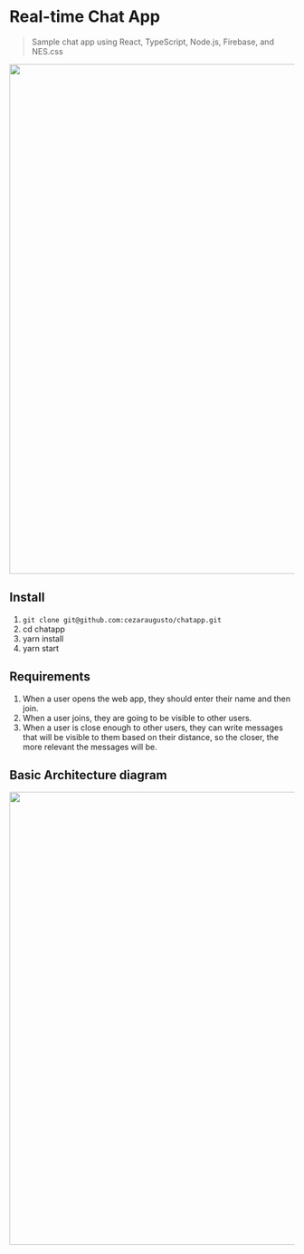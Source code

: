 # Real-time Chat App

> Sample chat app using React, TypeScript, Node.js, Firebase, and NES.css

<img width="900" src="https://user-images.githubusercontent.com/4672033/106977289-c96b1600-6738-11eb-9eb3-c541b7c38bda.png">

## Install

1. `git clone git@github.com:cezaraugusto/chatapp.git`
2. cd chatapp
3. yarn install
4. yarn start

## Requirements

1. When a user opens the web app, they should enter their name and then join.
2. When a user joins, they are going to be visible to other users.
3. When a user is close enough to other users, they can write messages that will be visible to them based on their distance, so the closer, the more relevant the messages will be.

## Basic Architecture diagram

<img width="800" src="https://user-images.githubusercontent.com/4672033/106977281-c6702580-6738-11eb-868c-276250f7bc9b.png">